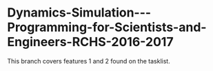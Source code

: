 # Dynamics-Simulation---Programming-for-Scientists-and-Engineers-RCHS-2016-2017

This branch covers features 1 and 2 found on the tasklist.
